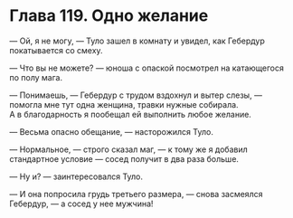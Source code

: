 # Глава 119. Одно желание

— Ой, я не могу, — Туло зашел в комнату и увидел, как Гебердур покатывается со смеху.

— Что вы не можете? — юноша с опаской посмотрел на катающегося по полу мага.

— Понимаешь, — Гебердур с трудом вздохнул и вытер слезы, — помогла мне тут одна женщина, травки нужные собирала. А в благодарность я пообещал ей выполнить любое желание. 

— Весьма опасно обещание, — насторожился Туло.

— Нормальное, — строго сказал маг, — к тому же я добавил стандартное условие — сосед получит в два раза больше.

— Ну и? — заинтересовался Туло.

— И она попросила грудь третьего размера, — снова засмеялся Гебердур, — а сосед у нее мужчина!


